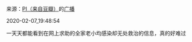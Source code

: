来源：[PI（来自豆瓣）](https://www.douban.com/people/Amazing_PI/)的[广播](https://www.douban.com/people/Amazing_PI/status/2796536014/)


2020-02-07_19:48:54


一天天都能看到在网上求助的全家老小均感染却无处救治的信息，真的好难过
